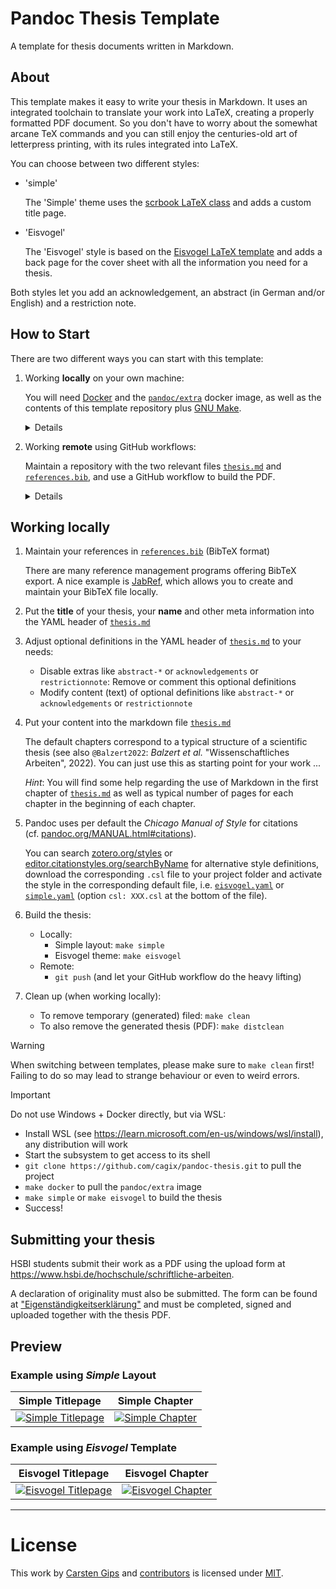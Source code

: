 <!--  pandoc -s -f markdown -t markdown+smart-grid_tables-multiline_tables-simple_tables --columns=94 --reference-links=true  README.md  -o xxx.md  -->

# Pandoc Thesis Template

A template for thesis documents written in Markdown.

## About

This template makes it easy to write your thesis in Markdown. It uses an integrated toolchain
to translate your work into LaTeX, creating a properly formatted PDF document. So you don't
have to worry about the somewhat arcane TeX commands and you can still enjoy the centuries-old
art of letterpress printing, with its rules integrated into LaTeX.

You can choose between two different styles:

-   'simple'

    The 'Simple' theme uses the [scrbook LaTeX class] and adds a custom title page.

-   'Eisvogel'

    The 'Eisvogel' style is based on the [Eisvogel LaTeX template] and adds a back page for
    the cover sheet with all the information you need for a thesis.

Both styles let you add an acknowledgement, an abstract (in German and/or English) and a
restriction note.

## How to Start

There are two different ways you can start with this template:

1.  Working **locally** on your own machine:

    You will need [Docker] and the [`pandoc/extra`] docker image, as well as the contents of
    this template repository plus [GNU Make].

    <details>

    -   Fork this repository into your own namespace

        Here's a tip: If you don't need the history or future update, just click the '*Use
        this template*' button above!

    -   *Git clone* your repository locally to your machine

    -   Install [Docker]

    -   Fetch the [`pandoc/extra`] docker image containing all dependencies, e.g. pandoc and
        TeX Live: `make docker` or `docker pull pandoc/extra:latest-ubuntu`

        **Note**: You will need about 1.5GB of free disk space:

            $ docker image ls
            REPOSITORY       TAG             IMAGE ID       CREATED       SIZE
            pandoc/extra     latest-ubuntu   4be5559759ed   6 weeks ago   1.27GB

    -   Work on the [`thesis.md`] and [`references.bib`] files to create your thesis and build
        the PDF using `make simple` or `make eisvogel` (see below)

    </details>

2.  Working **remote** using GitHub workflows:

    Maintain a repository with the two relevant files [`thesis.md`] and [`references.bib`],
    and use a GitHub workflow to build the PDF.

    <details>

    -   Either fork this repository into your own namespace or create your own repository
        containing copies of both the [`thesis.md`] and [`references.bib`] files provided here

    -   Create a GitHub workflow in your repository using the GitHub action
        'cagix/pandoc-thesis' that is included in this template, e.g.:

        ``` yaml
        on:
          pull_request:

        jobs:
          compile:
            runs-on: ubuntu-latest
            steps:
              - uses: actions/checkout@v4
              - uses: cagix/pandoc-thesis@master
                with:
                  srcfile: thesis.md
                  targetfile: thesis.pdf
                  bibfile: references.bib
                  template: eisvogel
              - uses: actions/upload-artifact@v4
                with:
                  path: thesis.pdf
                  overwrite: true
        ```

        Please adjust the files names as needed.

    -   Work on the [`thesis.md`] and [`references.bib`] files to create your thesis and build
        the PDF by pushing to your repository (see below)

    </details>

## Working locally

1.  Maintain your references in [`references.bib`] (BibTeX format)

    There are many reference management programs offering BibTeX export. A nice example is
    [JabRef], which allows you to create and maintain your BibTeX file locally.

2.  Put the **title** of your thesis, your **name** and other meta information into the YAML
    header of [`thesis.md`]

3.  Adjust optional definitions in the YAML header of [`thesis.md`] to your needs:

    -   Disable extras like `abstract-*` or `acknowledgements` or `restrictionnote`: Remove or
        comment this optional definitions
    -   Modify content (text) of optional definitions like `abstract-*` or `acknowledgements`
        or `restrictionnote`

4.  Put your content into the markdown file [`thesis.md`]

    The default chapters correspond to a typical structure of a scientific thesis (see also
    `@Balzert2022`: *Balzert et al.* "Wissenschaftliches Arbeiten", 2022). You can just use
    this as starting point for your work ...

    *Hint*: You will find some help regarding the use of Markdown in the first chapter of
    [`thesis.md`] as well as typical number of pages for each chapter in the beginning of each
    chapter.

5.  Pandoc uses per default the *Chicago Manual of Style* for citations
    (cf. [pandoc.org/MANUAL.html#citations]).

    You can search [zotero.org/styles] or [editor.citationstyles.org/searchByName] for
    alternative style definitions, download the corresponding `.csl` file to your project
    folder and activate the style in the corresponding default file, i.e. [`eisvogel.yaml`] or
    [`simple.yaml`] (option `csl: XXX.csl` at the bottom of the file).

6.  Build the thesis:

    -   Locally:
        -   Simple layout: `make simple`
        -   Eisvogel theme: `make eisvogel`
    -   Remote:
        -   `git push` (and let your GitHub workflow do the heavy lifting)

7.  Clean up (when working locally):

    -   To remove temporary (generated) filed: `make clean`
    -   To also remove the generated thesis (PDF): `make distclean`

> [!WARNING]
> When switching between templates, please make sure to `make clean` first! Failing to do so
> may lead to strange behaviour or even to weird errors.

> [!IMPORTANT]
> Do not use Windows + Docker directly, but via WSL:
>
> -   Install WSL (see https://learn.microsoft.com/en-us/windows/wsl/install), any
>     distribution will work
> -   Start the subsystem to get access to its shell
> -   `git clone https://github.com/cagix/pandoc-thesis.git` to pull the project
> -   `make docker` to pull the `pandoc/extra` image
> -   `make simple` or `make eisvogel` to build the thesis
> -   Success!

## Submitting your thesis

HSBI students submit their work as a PDF using the upload form at
https://www.hsbi.de/hochschule/schriftliche-arbeiten.

A declaration of originality must also be submitted. The form can be found at
["Eigenständigkeitserklärung"] and must be completed, signed and uploaded together with the
thesis PDF.

## Preview

### Example using *Simple* Layout

| Simple Titlepage         | Simple Chapter         |
|--------------------------|------------------------|
| [![Simple Titlepage]][1] | [![Simple Chapter]][1] |

### Example using *Eisvogel* Template

| Eisvogel Titlepage         | Eisvogel Chapter         |
|----------------------------|--------------------------|
| [![Eisvogel Titlepage]][2] | [![Eisvogel Chapter]][2] |

----------------------------------------------------------------------------------------------

# License

This work by [Carsten Gips] and [contributors] is licensed under [MIT].

  [scrbook LaTeX class]: https://ctan.org/pkg/scrbook
  [Eisvogel LaTeX template]: https://github.com/Wandmalfarbe/pandoc-latex-template
  [Docker]: https://www.docker.com/
  [`pandoc/extra`]: https://hub.docker.com/r/pandoc/extra/
  [GNU Make]: https://www.gnu.org/software/make/
  [`thesis.md`]: thesis.md
  [`references.bib`]: references.bib
  [JabRef]: https://www.jabref.org/
  [pandoc.org/MANUAL.html#citations]: https://pandoc.org/MANUAL.html#citations
  [zotero.org/styles]: https://www.zotero.org/styles
  [editor.citationstyles.org/searchByName]: https://editor.citationstyles.org/searchByName/
  [`eisvogel.yaml`]: ./eisvogel.yaml
  [`simple.yaml`]: ./simple.yaml
  ["Eigenständigkeitserklärung"]: https://www.hsbi.de/media/hochschulverwaltung/dezernat-ii/studserv/pruefungsangelegenheiten/hochschulweite-ordnungen-formulare-und-antraege/eigenstaendigkeitserklaerung
  [Simple Titlepage]: examples/thesis_example_simple_titlepage.png
  [1]: examples/thesis_example_simple.pdf
  [Simple Chapter]: examples/thesis_example_simple_chapter.png
  [Eisvogel Titlepage]: examples/thesis_example_eisvogel_titlepage.png
  [2]: examples/thesis_example_eisvogel.pdf
  [Eisvogel Chapter]: examples/thesis_example_eisvogel_chapter.png
  [Carsten Gips]: https://github.com/cagix
  [contributors]: https://github.com/cagix/pandoc-thesis/graphs/contributors
  [MIT]: https://opensource.org/licenses/MIT

